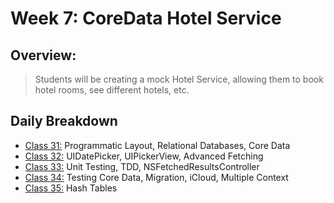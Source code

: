 # Week 7: CoreData Hotel Service  

## Overview:  
>Students will be creating a mock Hotel Service, allowing them to book hotel rooms, see different hotels, etc.  

## Daily Breakdown
  * [Class 31:](class-31/) Programmatic Layout, Relational Databases, Core Data
  * [Class 32:](class-32/) UIDatePicker, UIPickerView, Advanced Fetching
  * [Class 33:](class-33/) Unit Testing, TDD, NSFetchedResultsController
  * [Class 34:](class-34/) Testing Core Data, Migration, iCloud, Multiple Context
  * [Class 35:](class-35/) Hash Tables
